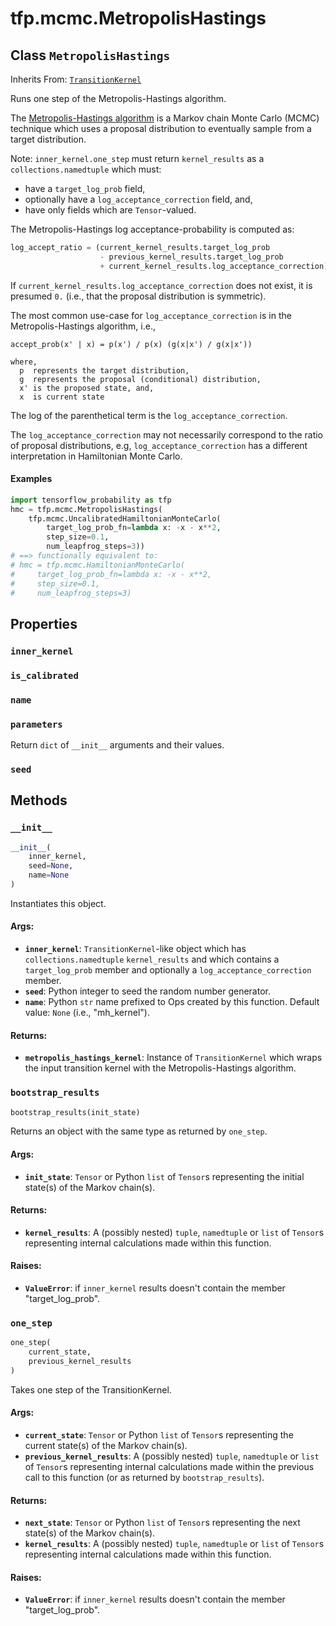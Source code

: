 <div itemscope itemtype="http://developers.google.com/ReferenceObject">
<meta itemprop="name" content="tfp.mcmc.MetropolisHastings" />
<meta itemprop="property" content="inner_kernel"/>
<meta itemprop="property" content="is_calibrated"/>
<meta itemprop="property" content="name"/>
<meta itemprop="property" content="parameters"/>
<meta itemprop="property" content="seed"/>
<meta itemprop="property" content="__init__"/>
<meta itemprop="property" content="bootstrap_results"/>
<meta itemprop="property" content="one_step"/>
</div>

# tfp.mcmc.MetropolisHastings

## Class `MetropolisHastings`

Inherits From: [`TransitionKernel`](../../tfp/mcmc/TransitionKernel.md)

Runs one step of the Metropolis-Hastings algorithm.

The [Metropolis-Hastings algorithm](
https://en.wikipedia.org/wiki/Metropolis%E2%80%93Hastings_algorithm) is a
Markov chain Monte Carlo (MCMC) technique which uses a proposal distribution
to eventually sample from a target distribution.

Note: `inner_kernel.one_step` must return `kernel_results` as a
`collections.namedtuple` which must:

- have a `target_log_prob` field,
- optionally have a `log_acceptance_correction` field, and,
- have only fields which are `Tensor`-valued.

The Metropolis-Hastings log acceptance-probability is computed as:

```python
log_accept_ratio = (current_kernel_results.target_log_prob
                    - previous_kernel_results.target_log_prob
                    + current_kernel_results.log_acceptance_correction)
```

If `current_kernel_results.log_acceptance_correction` does not exist, it is
presumed `0.` (i.e., that the proposal distribution is symmetric).

The most common use-case for `log_acceptance_correction` is in the
Metropolis-Hastings algorithm, i.e.,

```none
accept_prob(x' | x) = p(x') / p(x) (g(x|x') / g(x|x'))

where,
  p  represents the target distribution,
  g  represents the proposal (conditional) distribution,
  x' is the proposed state, and,
  x  is current state
```

The log of the parenthetical term is the `log_acceptance_correction`.

The `log_acceptance_correction` may not necessarily correspond to the ratio of
proposal distributions, e.g, `log_acceptance_correction` has a different
interpretation in Hamiltonian Monte Carlo.

#### Examples

```python
import tensorflow_probability as tfp
hmc = tfp.mcmc.MetropolisHastings(
    tfp.mcmc.UncalibratedHamiltonianMonteCarlo(
        target_log_prob_fn=lambda x: -x - x**2,
        step_size=0.1,
        num_leapfrog_steps=3))
# ==> functionally equivalent to:
# hmc = tfp.mcmc.HamiltonianMonteCarlo(
#     target_log_prob_fn=lambda x: -x - x**2,
#     step_size=0.1,
#     num_leapfrog_steps=3)
```

## Properties

<h3 id="inner_kernel"><code>inner_kernel</code></h3>



<h3 id="is_calibrated"><code>is_calibrated</code></h3>



<h3 id="name"><code>name</code></h3>



<h3 id="parameters"><code>parameters</code></h3>

Return `dict` of ``__init__`` arguments and their values.

<h3 id="seed"><code>seed</code></h3>





## Methods

<h3 id="__init__"><code>__init__</code></h3>

``` python
__init__(
    inner_kernel,
    seed=None,
    name=None
)
```

Instantiates this object.

#### Args:

* <b>`inner_kernel`</b>: `TransitionKernel`-like object which has
    `collections.namedtuple` `kernel_results` and which contains a
    `target_log_prob` member and optionally a `log_acceptance_correction`
    member.
* <b>`seed`</b>: Python integer to seed the random number generator.
* <b>`name`</b>: Python `str` name prefixed to Ops created by this function.
    Default value: `None` (i.e., "mh_kernel").


#### Returns:

* <b>`metropolis_hastings_kernel`</b>: Instance of `TransitionKernel` which wraps the
    input transition kernel with the Metropolis-Hastings algorithm.

<h3 id="bootstrap_results"><code>bootstrap_results</code></h3>

``` python
bootstrap_results(init_state)
```

Returns an object with the same type as returned by `one_step`.

#### Args:

* <b>`init_state`</b>: `Tensor` or Python `list` of `Tensor`s representing the
    initial state(s) of the Markov chain(s).


#### Returns:

* <b>`kernel_results`</b>: A (possibly nested) `tuple`, `namedtuple` or `list` of
    `Tensor`s representing internal calculations made within this function.


#### Raises:

* <b>`ValueError`</b>: if `inner_kernel` results doesn't contain the member
    "target_log_prob".

<h3 id="one_step"><code>one_step</code></h3>

``` python
one_step(
    current_state,
    previous_kernel_results
)
```

Takes one step of the TransitionKernel.

#### Args:

* <b>`current_state`</b>: `Tensor` or Python `list` of `Tensor`s representing the
    current state(s) of the Markov chain(s).
* <b>`previous_kernel_results`</b>: A (possibly nested) `tuple`, `namedtuple` or
    `list` of `Tensor`s representing internal calculations made within the
    previous call to this function (or as returned by `bootstrap_results`).


#### Returns:

* <b>`next_state`</b>: `Tensor` or Python `list` of `Tensor`s representing the
    next state(s) of the Markov chain(s).
* <b>`kernel_results`</b>: A (possibly nested) `tuple`, `namedtuple` or `list` of
    `Tensor`s representing internal calculations made within this function.


#### Raises:

* <b>`ValueError`</b>: if `inner_kernel` results doesn't contain the member
    "target_log_prob".



